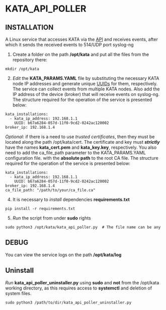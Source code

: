 # KATA_API_POLLER
## INSTALLATION
A Linux service that accesses KATA via the [API](https://support.kaspersky.com/help/KATA/7.0/ru-RU/248951.htm) and receives events, after which it sends the received events to 514/UDP port syslog-ng

1) Create a folder on the path **/opt/kata** and put all the files from the repository there:
```
mkdir /opt/kata
```

2) _Edit_ the **KATA_PARAMS.YAML** file by substituting the necessary KATA node IP addresses and generate unique [UUIDs](https://www.uuidgenerator.net/version1)
for them, respectively. The service can collect events from multiple KATA nodes. Also add the IP address of the device (broker) that will receive events on syslog-ng.
The structure required for the operation of the service is presented below:
```
kata_installations:
  - kata_ip_address: 192.168.1.1
    UUID: b67a6284-057d-11f0-9cd2-0242ac120002
broker_ip: 192.168.1.4
```
_Optional_: if there is a need to use _trusted certificates_, then they must be located along the path /opt/kata/cert. The certificate and key must _**strictly**_ have the names **kata_cert.pem** and **kata_key.key**, respectively. You also need to add the ca_file_path parameter to the KATA_PARAMS.YAML configuration file. with the **absolute path** to the root CA file. The structure required for the operation of the service is presented below:
```
kata_installations:
  - kata_ip_address: 192.168.1.1
    UUID: b67a6284-057d-11f0-9cd2-0242ac120002
broker_ip: 192.168.1.4
ca_file_path: "/path/to/your/ca_file.ca"
```

4) It is necessary to _install_ dependencies **requirements.txt**
```
pip install -r requirements.txt
```

5) _Run_ the script from under **sudo** rights
```
sudo python3 /opt/kata/kata_api_poller.py  # The file name can be any
```

## DEBUG

You can view the service logs on the path **/opt/kata/log**

## Uninstall

_Run_ **kata_api_poller_uninstaller.py** using **sudo** and **not** from the /opt/kata working directory, as this requires access to **systemctl** and deletion of system files.
```
sudo python3 /path/to/dir/kata_api_poller_uninstaller.py
```

